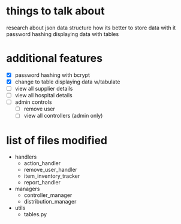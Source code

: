 
# things to talk about
research about json data structure how its better to store data with it
password hashing
displaying data with tables

# additional features
- [x] password hashing with bcrypt
- [x] change to table displaying data w/tabulate
- [ ] view all supplier details
- [ ] view all hospital details
- [ ] admin controls
  - [ ] remove user
  - [ ] view all controllers (admin only)

# list of files modified
- handlers
  - action_handler
  - remove_user_handler
  - item_inventory_tracker
  - report_handler
- managers
  - controller_manager
  - distribution_manager
- utils
  - tables.py
